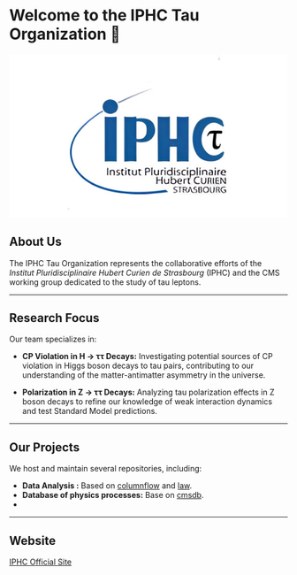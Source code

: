 # Welcome to the IPHC Tau Organization :rocket:

![IPHC Logo](logo_iphctau.jpeg "IPHC Official Logo")

## About Us
The IPHC Tau Organization represents the collaborative efforts of the *Institut Pluridisciplinaire Hubert Curien de Strasbourg* (IPHC) and the CMS working group dedicated to the study of tau leptons.

---

## Research Focus
Our team specializes in:

- **CP Violation in H → ττ Decays:** Investigating potential sources of CP violation in Higgs boson decays to tau pairs, contributing to our understanding of the matter-antimatter asymmetry in the universe.

- **Polarization in Z → ττ Decays:** Analyzing tau polarization effects in Z boson decays to refine our knowledge of weak interaction dynamics and test Standard Model predictions.
---

## Our Projects
We host and maintain several repositories, including:

- **Data Analysis :** Based on [columnflow](https://github.com/columnflow/columnflow) and [law](https://github.com/riga/law).
- **Database of physics processes:** Base on [cmsdb](https://github.com/uhh-cms/cmsdb).
- 
---

## Website
[IPHC Official Site](https://www.iphc.cnrs.fr)

